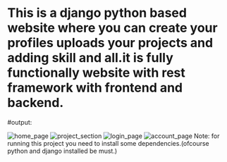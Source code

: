 # This is a django python based website where you can create your profiles uploads your projects and adding skill and all.it is fully functionally website with rest framework with frontend and backend.

#output:

![home_page](https://github.com/user-attachments/assets/3eb539b1-f669-4c07-841e-9d43ea9a0b7f)
![project_section](https://github.com/user-attachments/assets/9a80c2e5-eebc-431b-8d42-b698131789bb)
![login_page](https://github.com/user-attachments/assets/406ecb56-5cf2-4d2e-b66e-0796991c1b59)
![account_page](https://github.com/user-attachments/assets/017b3a5e-d78c-4bbf-86ce-d764a0cbbdcc)
Note: for running this project you need to install some dependencies.(ofcourse python and django installed be must.)
    
    
